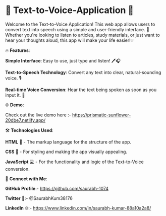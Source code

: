 # 🎤 Text-to-Voice-Application 📢
Welcome to the Text-to-Voice Application! This web app allows users to convert text into speech using a simple and user-friendly interface. 🚀 Whether you're looking to listen to articles, study materials, or just want to hear your thoughts aloud, this app will make your life easier!💡


🔥 **Features**:

**Simple Interface**: Easy to use, just type and listen! 🖊️🎧
   
**Text-to-Speech Technology**: Convert any text into clear, natural-sounding voice. 🎙️ 

**Real-time Voice Conversion**: Hear the text being spoken as soon as you input it. 🔄 
 
   

🌐 **Demo**:

Check out the live demo here :-  https://prismatic-sunflower-20dbe7.netlify.app/ 

🛠️ **Technologies Used**:

**HTML** 📝 - The markup language for the structure of the app.

**CSS** 🎨 - For styling and making the app visually appealing.

**JavaScript** 💻 - For the functionality and logic of the Text-to-Voice conversion.



🔗 **Connect with Me**:

**GitHub Profile**:- https://github.com/saurabh-1074

**Twitter** 🚀:- @SaurabhKum38176

**LinkedIn** 🌐:- https://www.linkedin.com/in/saurabh-kumar-88a10a2a8/


